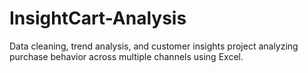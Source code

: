 # InsightCart-Analysis
Data cleaning, trend analysis, and customer insights project analyzing purchase behavior across multiple channels using Excel.
